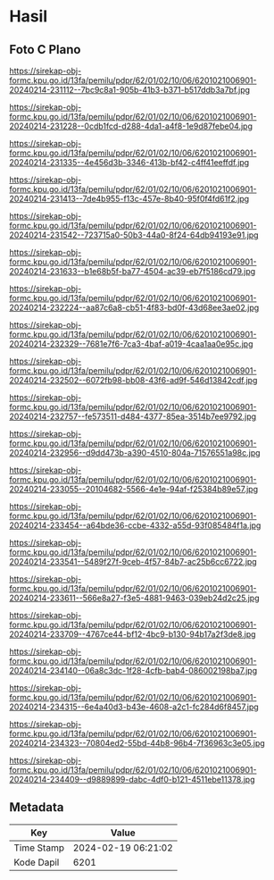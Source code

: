 # Hasil

## Foto C Plano

https://sirekap-obj-formc.kpu.go.id/13fa/pemilu/pdpr/62/01/02/10/06/6201021006901-20240214-231112--7bc9c8a1-905b-41b3-b371-b517ddb3a7bf.jpg

https://sirekap-obj-formc.kpu.go.id/13fa/pemilu/pdpr/62/01/02/10/06/6201021006901-20240214-231228--0cdb1fcd-d288-4da1-a4f8-1e9d87febe04.jpg

https://sirekap-obj-formc.kpu.go.id/13fa/pemilu/pdpr/62/01/02/10/06/6201021006901-20240214-231335--4e456d3b-3346-413b-bf42-c4ff41eeffdf.jpg

https://sirekap-obj-formc.kpu.go.id/13fa/pemilu/pdpr/62/01/02/10/06/6201021006901-20240214-231413--7de4b955-f13c-457e-8b40-95f0f4fd61f2.jpg

https://sirekap-obj-formc.kpu.go.id/13fa/pemilu/pdpr/62/01/02/10/06/6201021006901-20240214-231542--723715a0-50b3-44a0-8f24-64db94193e91.jpg

https://sirekap-obj-formc.kpu.go.id/13fa/pemilu/pdpr/62/01/02/10/06/6201021006901-20240214-231633--b1e68b5f-ba77-4504-ac39-eb7f5186cd79.jpg

https://sirekap-obj-formc.kpu.go.id/13fa/pemilu/pdpr/62/01/02/10/06/6201021006901-20240214-232224--aa87c6a8-cb51-4f83-bd0f-43d68ee3ae02.jpg

https://sirekap-obj-formc.kpu.go.id/13fa/pemilu/pdpr/62/01/02/10/06/6201021006901-20240214-232329--7681e7f6-7ca3-4baf-a019-4caa1aa0e95c.jpg

https://sirekap-obj-formc.kpu.go.id/13fa/pemilu/pdpr/62/01/02/10/06/6201021006901-20240214-232502--6072fb98-bb08-43f6-ad9f-546d13842cdf.jpg

https://sirekap-obj-formc.kpu.go.id/13fa/pemilu/pdpr/62/01/02/10/06/6201021006901-20240214-232757--fe573511-d484-4377-85ea-3514b7ee9792.jpg

https://sirekap-obj-formc.kpu.go.id/13fa/pemilu/pdpr/62/01/02/10/06/6201021006901-20240214-232956--d9dd473b-a390-4510-804a-71576551a98c.jpg

https://sirekap-obj-formc.kpu.go.id/13fa/pemilu/pdpr/62/01/02/10/06/6201021006901-20240214-233055--20104682-5566-4e1e-94af-f25384b89e57.jpg

https://sirekap-obj-formc.kpu.go.id/13fa/pemilu/pdpr/62/01/02/10/06/6201021006901-20240214-233454--a64bde36-ccbe-4332-a55d-93f085484f1a.jpg

https://sirekap-obj-formc.kpu.go.id/13fa/pemilu/pdpr/62/01/02/10/06/6201021006901-20240214-233541--5489f27f-9ceb-4f57-84b7-ac25b6cc6722.jpg

https://sirekap-obj-formc.kpu.go.id/13fa/pemilu/pdpr/62/01/02/10/06/6201021006901-20240214-233611--566e8a27-f3e5-4881-9463-039eb24d2c25.jpg

https://sirekap-obj-formc.kpu.go.id/13fa/pemilu/pdpr/62/01/02/10/06/6201021006901-20240214-233709--4767ce44-bf12-4bc9-b130-94b17a2f3de8.jpg

https://sirekap-obj-formc.kpu.go.id/13fa/pemilu/pdpr/62/01/02/10/06/6201021006901-20240214-234140--06a8c3dc-1f28-4cfb-bab4-086002198ba7.jpg

https://sirekap-obj-formc.kpu.go.id/13fa/pemilu/pdpr/62/01/02/10/06/6201021006901-20240214-234315--6e4a40d3-b43e-4608-a2c1-fc284d6f8457.jpg

https://sirekap-obj-formc.kpu.go.id/13fa/pemilu/pdpr/62/01/02/10/06/6201021006901-20240214-234323--70804ed2-55bd-44b8-96b4-7f36963c3e05.jpg

https://sirekap-obj-formc.kpu.go.id/13fa/pemilu/pdpr/62/01/02/10/06/6201021006901-20240214-234409--d9889899-dabc-4df0-b121-4511ebe11378.jpg


## Metadata

| Key        | Value               |
| ---------- | ------------------- |
| Time Stamp | 2024-02-19 06:21:02 |
| Kode Dapil | 6201                |




